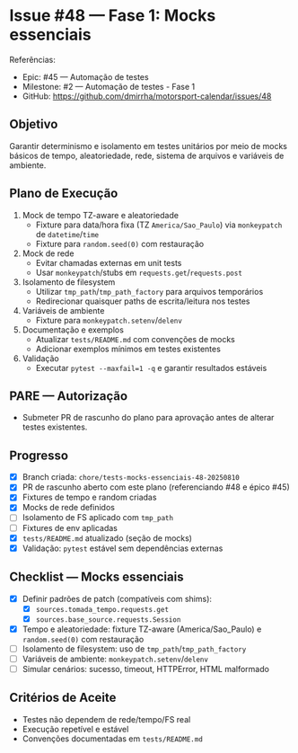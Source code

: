 # Issue #48 — Fase 1: Mocks essenciais

Referências:
- Epic: #45 — Automação de testes
- Milestone: #2 — Automação de testes - Fase 1
- GitHub: https://github.com/dmirrha/motorsport-calendar/issues/48

## Objetivo
Garantir determinismo e isolamento em testes unitários por meio de mocks básicos de tempo, aleatoriedade, rede, sistema de arquivos e variáveis de ambiente.

## Plano de Execução
1. Mock de tempo TZ-aware e aleatoriedade
   - Fixture para data/hora fixa (TZ `America/Sao_Paulo`) via `monkeypatch` de `datetime`/`time`
   - Fixture para `random.seed(0)` com restauração
2. Mock de rede
   - Evitar chamadas externas em unit tests
   - Usar `monkeypatch`/stubs em `requests.get`/`requests.post`
3. Isolamento de filesystem
   - Utilizar `tmp_path`/`tmp_path_factory` para arquivos temporários
   - Redirecionar quaisquer paths de escrita/leitura nos testes
4. Variáveis de ambiente
   - Fixture para `monkeypatch.setenv`/`delenv`
5. Documentação e exemplos
   - Atualizar `tests/README.md` com convenções de mocks
   - Adicionar exemplos mínimos em testes existentes
6. Validação
   - Executar `pytest --maxfail=1 -q` e garantir resultados estáveis

## PARE — Autorização
- Submeter PR de rascunho do plano para aprovação antes de alterar testes existentes.

## Progresso
- [x] Branch criada: `chore/tests-mocks-essenciais-48-20250810`
- [x] PR de rascunho aberto com este plano (referenciando #48 e épico #45)
- [x] Fixtures de tempo e random criadas
- [x] Mocks de rede definidos
- [ ] Isolamento de FS aplicado com `tmp_path`
- [ ] Fixtures de env aplicadas
- [x] `tests/README.md` atualizado (seção de mocks)
- [x] Validação: `pytest` estável sem dependências externas

## Checklist — Mocks essenciais
- [x] Definir padrões de patch (compatíveis com shims):
  - [x] `sources.tomada_tempo.requests.get`
  - [x] `sources.base_source.requests.Session`
- [x] Tempo e aleatoriedade: fixture TZ-aware (America/Sao_Paulo) e `random.seed(0)` com restauração
- [ ] Isolamento de filesystem: uso de `tmp_path`/`tmp_path_factory`
- [ ] Variáveis de ambiente: `monkeypatch.setenv`/`delenv`
- [ ] Simular cenários: sucesso, timeout, HTTPError, HTML malformado

## Critérios de Aceite
- Testes não dependem de rede/tempo/FS real
- Execução repetível e estável
- Convenções documentadas em `tests/README.md`
